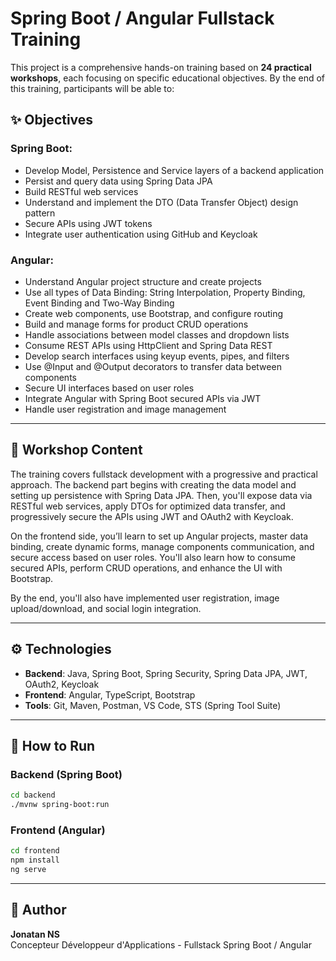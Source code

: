 # Spring Boot / Angular Fullstack Training

This project is a comprehensive hands-on training based on **24 practical workshops**, each focusing on specific educational objectives. By the end of this training, participants will be able to:

## ✨ Objectives

### Spring Boot:

- Develop Model, Persistence and Service layers of a backend application
- Persist and query data using Spring Data JPA
- Build RESTful web services
- Understand and implement the DTO (Data Transfer Object) design pattern
- Secure APIs using JWT tokens
- Integrate user authentication using GitHub and Keycloak

### Angular:

- Understand Angular project structure and create projects
- Use all types of Data Binding: String Interpolation, Property Binding, Event Binding and Two-Way Binding
- Create web components, use Bootstrap, and configure routing
- Build and manage forms for product CRUD operations
- Handle associations between model classes and dropdown lists
- Consume REST APIs using HttpClient and Spring Data REST
- Develop search interfaces using keyup events, pipes, and filters
- Use @Input and @Output decorators to transfer data between components
- Secure UI interfaces based on user roles
- Integrate Angular with Spring Boot secured APIs via JWT
- Handle user registration and image management

---

## 📂 Workshop Content

The training covers fullstack development with a progressive and practical approach. The backend part begins with creating the data model and setting up persistence with Spring Data JPA. Then, you'll expose data via RESTful web services, apply DTOs for optimized data transfer, and progressively secure the APIs using JWT and OAuth2 with Keycloak.

On the frontend side, you’ll learn to set up Angular projects, master data binding, create dynamic forms, manage components communication, and secure access based on user roles. You'll also learn how to consume secured APIs, perform CRUD operations, and enhance the UI with Bootstrap.

By the end, you'll also have implemented user registration, image upload/download, and social login integration.

---

## ⚙️ Technologies

- **Backend**: Java, Spring Boot, Spring Security, Spring Data JPA, JWT, OAuth2, Keycloak
- **Frontend**: Angular, TypeScript, Bootstrap
- **Tools**: Git, Maven, Postman, VS Code, STS (Spring Tool Suite)

---

## 🚀 How to Run

### Backend (Spring Boot)

```bash
cd backend
./mvnw spring-boot:run
```

### Frontend (Angular)

```bash
cd frontend
npm install
ng serve
```

---

## 📖 Author

**Jonatan NS**\
Concepteur Développeur d'Applications - Fullstack Spring Boot / Angular

